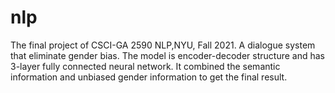 # nlp
The final project of CSCI-GA 2590 NLP,NYU, Fall 2021.
A dialogue system that eliminate gender bias. The model is encoder-decoder structure and has 3-layer fully connected neural network. It combined the semantic information and unbiased gender information to get the final result.
